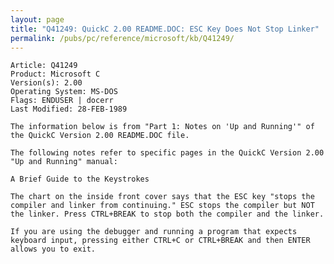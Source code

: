 ```yaml
---
layout: page
title: "Q41249: QuickC 2.00 README.DOC: ESC Key Does Not Stop Linker"
permalink: /pubs/pc/reference/microsoft/kb/Q41249/
---
```


	Article: Q41249
	Product: Microsoft C
	Version(s): 2.00
	Operating System: MS-DOS
	Flags: ENDUSER | docerr
	Last Modified: 28-FEB-1989
	
	The information below is from "Part 1: Notes on 'Up and Running'" of
	the QuickC Version 2.00 README.DOC file.
	
	The following notes refer to specific pages in the QuickC Version 2.00
	"Up and Running" manual:
	
	A Brief Guide to the Keystrokes
	
	The chart on the inside front cover says that the ESC key "stops the
	compiler and linker from continuing." ESC stops the compiler but NOT
	the linker. Press CTRL+BREAK to stop both the compiler and the linker.
	
	If you are using the debugger and running a program that expects
	keyboard input, pressing either CTRL+C or CTRL+BREAK and then ENTER
	allows you to exit.
